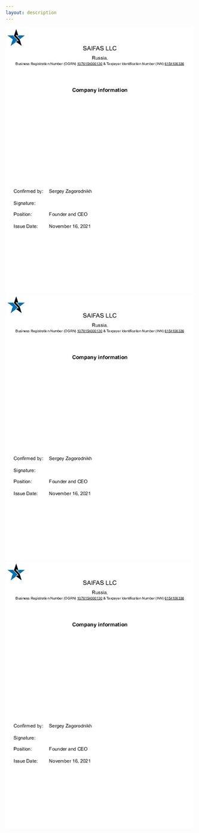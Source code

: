 ```yaml
---
layout: description
---
```

<div class="gallery">
  <a href="images/doc-1.jpg">
    <img src="images/doc-1.jpg" alt="">
  </a>
  <a href="images/doc-1.jpg">
    <img src="images/doc-1.jpg" alt="">
  </a>
  <a href="images/doc-1.jpg">
    <img src="images/doc-1.jpg" alt="">
  </a>
</div>
